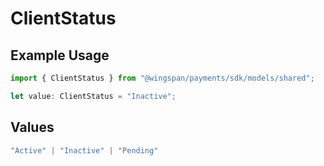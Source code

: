 # ClientStatus

## Example Usage

```typescript
import { ClientStatus } from "@wingspan/payments/sdk/models/shared";

let value: ClientStatus = "Inactive";
```

## Values

```typescript
"Active" | "Inactive" | "Pending"
```